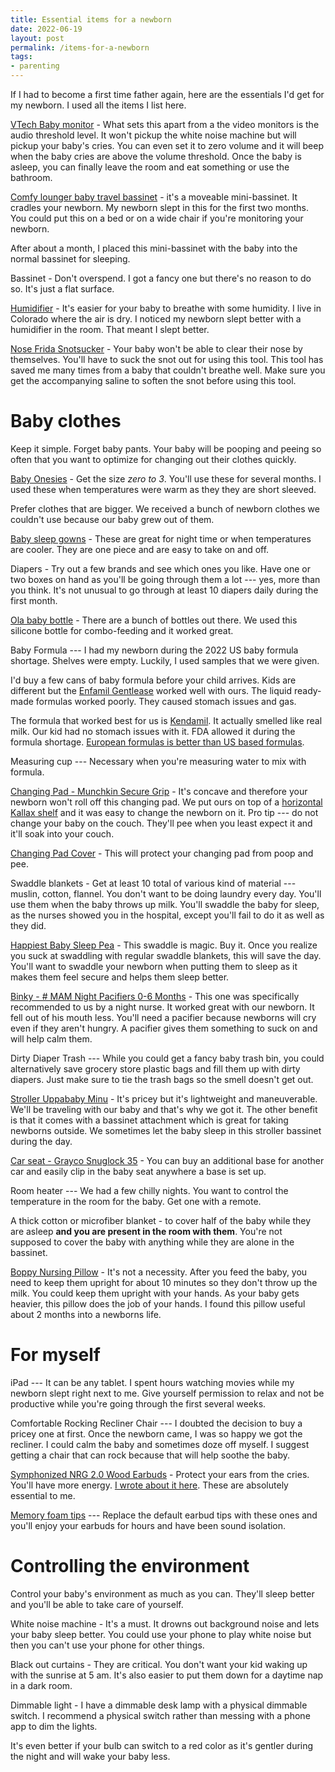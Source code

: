 ```yaml
---
title: Essential items for a newborn
date: 2022-06-19
layout: post
permalink: /items-for-a-newborn
tags:
- parenting
---
```


If I had to become a first time father again, here are the essentials I'd get for my newborn. I used all the items I list here.

[VTech Baby monitor](https://www.amazon.com/dp/B007NG5UF4?ref=nb_sb_ss_w_as-reorder-t1_ypp_rep_k0_1_10&amp&crid=1Z1T88HPQCBXF&amp&sprefix=vtech%20baby) - What sets this apart from a the video monitors is the audio threshold level. It won't pickup the white noise machine but will pickup your baby's cries. You can even set it to zero volume and it will beep when the baby cries are above the volume threshold. Once the baby is asleep, you can finally leave the room and eat something or use the bathroom.

[Comfy lounger baby travel bassinet](https://www.amazon.com/gp/product/B07QNFLCV1/ref=ppx_yo_dt_b_search_asin_title?ie=UTF8&psc=1) - it's a moveable mini-bassinet. It cradles your newborn. My newborn slept in this for the first two months. You could put this on a bed or on a wide chair if you're monitoring your newborn.

After about a month, I placed this mini-bassinet with the baby into the normal bassinet for sleeping.

Bassinet - Don't overspend. I got a fancy one but there's no reason to do so. It's just a flat surface.

[Humidifier](https://www.amazon.com/LEVOIT-Humidifiers-Ultrasonic-Humidifier-Whisper-Quiet/dp/B01MYGNGKK/ref=sr_1_7?crid=2L8HEOX5FVXZ3&keywords=humidifier+levoit&qid=1654438784&sprefix=humidifier+levoit%2Caps%2C106&sr=8-7) - It's easier for your baby to breathe with some humidity. I live in Colorado where the air is dry. I noticed my newborn slept better with a humidifier in the room. That meant I slept better.

[Nose Frida Snotsucker](https://www.amazon.com/NoseFrida-Snotsucker-Aspirator-Hygiene-Fridababy/dp/B01N093BYV/ref=sr_1_6?crid=Z1XZFVKO0W8D&keywords=nose%20frida&qid=1654438309&rdc=1&sprefix=nose%20frida,aps,109&sr=8-6) - Your baby won't be able to clear their nose by themselves. You'll have to suck the snot out for using this tool. This tool has saved me many times from a baby that couldn't breathe well. Make sure you get the accompanying saline to soften the snot before using this tool.

# Baby clothes

Keep it simple. Forget baby pants. Your baby will be pooping and peeing so often that you want to optimize for changing out their clothes quickly.

[Baby Onesies](https://www.target.com/s/baby+onesies) - Get the size *zero to 3*. You'll use these for several months. I used these when temperatures were warm as they they are short sleeved.

Prefer clothes that are bigger. We received a bunch of newborn clothes we couldn't use because our baby grew out of them.

[Baby sleep gowns](https://www.target.com/s/newborn+sleeper+gowns) - These are great for night time or when temperatures are cooler. They are one piece and are easy to take on and off.

Diapers - Try out a few brands and see which ones you like. Have one or two boxes on hand as you'll be going through them a lot --- yes, more than you think. It's not unusual to go through at least 10 diapers daily during the first month.

[Ola baby bottle](https://www.olababy.us/products/gentlebottle) - There are a bunch of bottles out there. We used this silicone bottle for combo-feeding and it worked great.

Baby Formula --- I had my newborn during the 2022 US baby formula shortage. Shelves were empty. Luckily, I used samples that we were given.

I'd buy a few cans of baby formula before your child arrives. Kids are different but the [Enfamil Gentlease](https://www.walmart.com/ip/Enfamil-Gentlease-Baby-Formula-Reduces-Fussiness-Gas-Crying-Spit-up-24-hours-DHA-Choline-support-Brain-development-Powder-Can-12-4-Oz/21989018) worked well with ours. The liquid ready-made formulas worked poorly. They caused stomach issues and gas.

The formula that worked best for us is [Kendamil](https://kendamil.com). It actually smelled like real milk. Our kid had no stomach issues with it. FDA allowed it during the formula shortage. [European formulas is better than US based formulas](https://myorganiccompany.store/blogs/news/kendamil-baby-formula-vs-american-baby-formula).

Measuring cup --- Necessary when you're measuring water to mix with formula.

[Changing Pad - Munchkin Secure Grip](https://www.target.com/p/munchkin-secure-grip-waterproof-diaper-changing-pad-16x31/-/A-10484093) - It's concave and therefore your newborn won't roll off this changing pad. We put ours on top of a [horizontal Kallax shelf](https://www.ikea.com/us/en/p/kallax-shelf-unit-white-80275887/) and it was easy to change the newborn on it. Pro tip --- do not change your baby on the couch. They'll pee when you least expect it and it'll soak into your couch.

[Changing Pad Cover](https://www.target.com/p/burt-s-bees-baby-174-organic-changing-pad-cover-solid/-/A-50436977?preselect=46794017#lnk=sametab) - This will protect your changing pad from poop and pee.

Swaddle blankets - Get at least 10 total of various kind of material --- muslin, cotton, flannel. You don't want to be doing laundry every day. You'll use them when the baby throws up milk. You'll swaddle the baby for sleep, as the nurses showed you in the hospital, except you'll fail to do it as well as they did.

[Happiest Baby Sleep Pea](https://www.happiestbaby.com/products/sleepea-swaddle ) - This swaddle is magic. Buy it. Once you realize you suck at swaddling with regular swaddle blankets, this will save the day. You'll want to swaddle your newborn when putting them to sleep as it makes them feel secure and helps them sleep better.

[Binky - # MAM Night Pacifiers 0-6 Months](https://www.amazon.com/gp/product/B00DYOQMF6/ref=ppx_yo_dt_b_search_asin_title?ie=UTF8&th=1) - This one was specifically recommended to us by a night nurse. It worked great with our newborn. It fell out of his mouth less. You'll need a pacifier because newborns will cry even if they aren't hungry. A pacifier gives them something to suck on and will help calm them.

Dirty Diaper Trash --- While you could get a fancy baby trash bin, you could alternatively save grocery store plastic bags and fill them up with dirty diapers. Just make sure to tie the trash bags so the smell doesn't get out.

[Stroller Uppababy Minu](https://uppababy.com/minu/) - It's pricey but it's lightweight and maneuverable. We'll be traveling with our baby and that's why we got it. The other benefit is that it comes with a bassinet attachment which is great for taking newborns outside. We sometimes let the baby sleep in this stroller bassinet during the day.

[Car seat - Grayco Snuglock 35](https://www.gracobaby.com/car-seats/infant-car-seats/snugride-snuglock-35-infant-car-seat/SAP_2140095.html) - You can buy an additional base for another car and easily clip in the baby seat anywhere a base is set up.

Room heater --- We had a few chilly nights. You want to control the temperature in the room for the baby. Get one with a remote.

A thick cotton or microfiber blanket -  to cover half of the baby while they are asleep **and you are present in the room with them**. You're not supposed to cover the baby with anything while they are alone in the bassinet.

[Boppy Nursing Pillow](https://www.amazon.com/Boppy-Original-Nursing-Positioner-Allover/dp/B08H6V2NMK/ref=sr_1_7?keywords=boppy%2Bpillow&qid=1655496485&sr=8-7&th=1)  - It's not a necessity. After you feed the baby, you need to keep them upright for about 10 minutes so they don't throw up the milk. You could keep them upright with your hands. As your baby gets heavier, this pillow does the job of your hands. I found this pillow useful about 2 months into a newborns life.

# For myself

iPad --- It can be any tablet. I spent hours watching movies while my newborn slept right next to me. Give yourself permission to relax and not be productive while you're going through the first several weeks.

Comfortable Rocking Recliner Chair --- I doubted the decision to buy a pricey one at first.  Once the newborn came, I was so happy we got the recliner. I could calm the baby and sometimes doze off myself. I suggest getting a chair that can rock because that will help soothe the baby.

[Symphonized NRG 2.0 Wood Earbuds](https://www.amazon.com/gp/product/B016C6Z1OA/) - Protect your ears from the cries. You'll have more energy. [I wrote about it here](https://www.nikitakazakov.com/parenting-ear-plugs). These are absolutely essential to me.

[Memory foam tips](https://www.amazon.com/Replacement-Powerbeats-Link-Dream-Dustproof/dp/B07RZS7KWG) --- Replace the default earbud tips with these ones and you'll enjoy your earbuds for hours and have been sound isolation.

# Controlling the environment

Control your baby's environment as much as you can. They'll sleep better and you'll be able to take care of yourself.

White noise machine - It's a must. It drowns out background noise and lets your baby sleep better. You could use your phone to play white noise but then you can't use your phone for other things.

Black out curtains -  They are critical. You don't want your kid waking up with the sunrise at 5 am. It's also easier to put them down for a daytime nap in a dark room.

Dimmable light - I have a dimmable desk lamp with a physical dimmable switch. I recommend a physical switch rather than messing with a phone app to dim the lights.

It's even better if your bulb can switch to a red color as it's gentler during the night and will wake your baby less.
